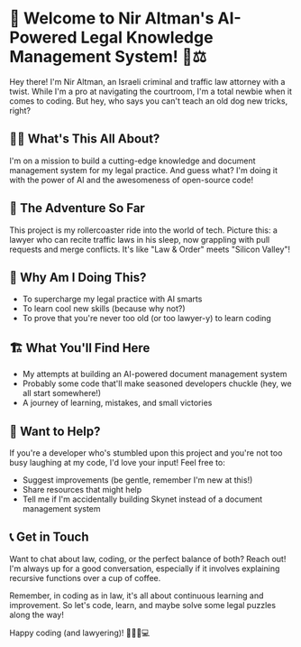 # 🚀 Welcome to Nir Altman's AI-Powered Legal Knowledge Management System! 🤖⚖️

Hey there! I'm Nir Altman, an Israeli criminal and traffic law attorney with a twist. While I'm a pro at navigating the courtroom, I'm a total newbie when it comes to coding. But hey, who says you can't teach an old dog new tricks, right?

## 🕵️‍♂️ What's This All About?

I'm on a mission to build a cutting-edge knowledge and document management system for my legal practice. And guess what? I'm doing it with the power of AI and the awesomeness of open-source code!

## 🎢 The Adventure So Far

This project is my rollercoaster ride into the world of tech. Picture this: a lawyer who can recite traffic laws in his sleep, now grappling with pull requests and merge conflicts. It's like "Law & Order" meets "Silicon Valley"!

## 🤔 Why Am I Doing This?

- To supercharge my legal practice with AI smarts
- To learn cool new skills (because why not?)
- To prove that you're never too old (or too lawyer-y) to learn coding

## 🏗️ What You'll Find Here

- My attempts at building an AI-powered document management system
- Probably some code that'll make seasoned developers chuckle (hey, we all start somewhere!)
- A journey of learning, mistakes, and small victories

## 🤝 Want to Help?

If you're a developer who's stumbled upon this project and you're not too busy laughing at my code, I'd love your input! Feel free to:

- Suggest improvements (be gentle, remember I'm new at this!)
- Share resources that might help
- Tell me if I'm accidentally building Skynet instead of a document management system

## 📞 Get in Touch

Want to chat about law, coding, or the perfect balance of both? Reach out! I'm always up for a good conversation, especially if it involves explaining recursive functions over a cup of coffee.

Remember, in coding as in law, it's all about continuous learning and improvement. So let's code, learn, and maybe solve some legal puzzles along the way!

Happy coding (and lawyering)! 🎉👨‍⚖️💻
